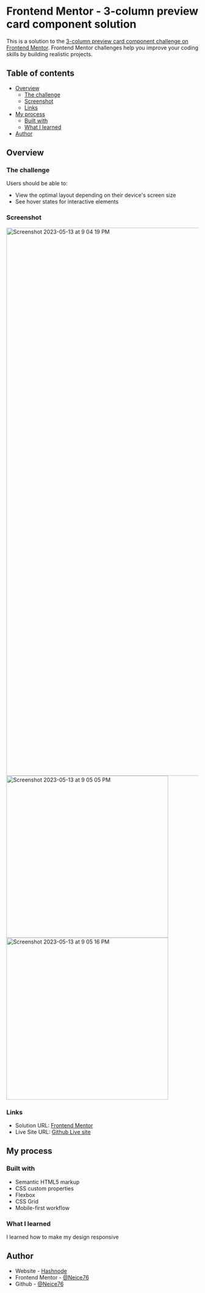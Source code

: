 # Frontend Mentor - 3-column preview card component solution

This is a solution to the [3-column preview card component challenge on Frontend Mentor](https://www.frontendmentor.io/challenges/3column-preview-card-component-pH92eAR2-). Frontend Mentor challenges help you improve your coding skills by building realistic projects. 

## Table of contents

- [Overview](#overview)
  - [The challenge](#the-challenge)
  - [Screenshot](#screenshot)
  - [Links](#links)
- [My process](#my-process)
  - [Built with](#built-with)
  - [What I learned](#what-i-learned)
- [Author](#author)

## Overview

### The challenge

Users should be able to:

- View the optimal layout depending on their device's screen size
- See hover states for interactive elements

### Screenshot

<img width="1435" alt="Screenshot 2023-05-13 at 9 04 19 PM" src="https://github.com/Neice76/Frontend-Mentor-3-Column-Preview-Card-Component/assets/52137719/217ae7e3-f27a-47bd-925a-fca172489c73">
<img width="424" alt="Screenshot 2023-05-13 at 9 05 05 PM" src="https://github.com/Neice76/Frontend-Mentor-3-Column-Preview-Card-Component/assets/52137719/8d24d43a-b6f4-4fd1-94c8-ef2e4836d8b6">
<img width="424" alt="Screenshot 2023-05-13 at 9 05 16 PM" src="https://github.com/Neice76/Frontend-Mentor-3-Column-Preview-Card-Component/assets/52137719/23027dfd-205c-41c4-9a92-3b64b54ea0ca">

### Links

- Solution URL: [Frontend Mentor](https://your-solution-url.com)
- Live Site URL: [Github Live site](https://your-live-site-url.com)

## My process

### Built with

- Semantic HTML5 markup
- CSS custom properties
- Flexbox
- CSS Grid
- Mobile-first workflow

### What I learned

I learned how to make my design responsive 

## Author

- Website - [Hashnode](https://neice76.hashnode.dev/)
- Frontend Mentor - [@Neice76](https://www.frontendmentor.io/profile/neice76)
- Github - [@Neice76](https://github.com/Neice76)
